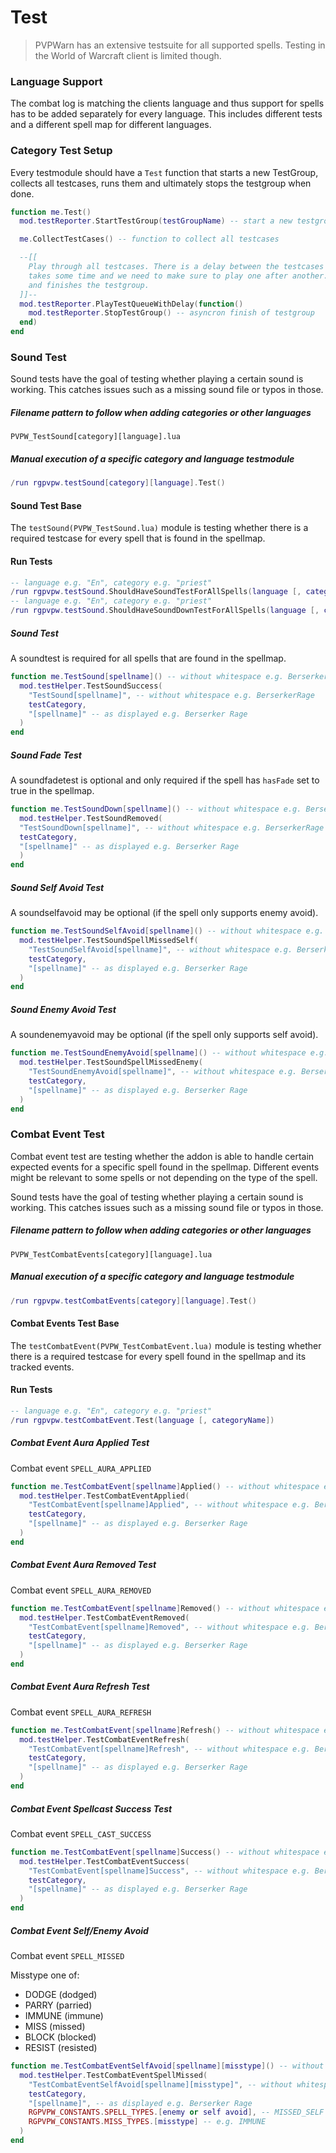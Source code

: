 # Test

> PVPWarn has an extensive testsuite for all supported spells. Testing in the World of Warcraft client is limited though.

### Language Support

The combat log is matching the clients language and thus support for spells has to be added separately for every language. This includes different tests and a different spell map for different languages.

### Category Test Setup

Every testmodule should have a `Test` function that starts a new TestGroup, collects all testcases, runs them and ultimately stops the testgroup when done.

```lua
function me.Test()
  mod.testReporter.StartTestGroup(testGroupName) -- start a new testgroup

  me.CollectTestCases() -- function to collect all testcases

  --[[
    Play through all testcases. There is a delay between the testcases because playing a soundfile
    takes some time and we need to make sure to play one after another. Once where done the callback is invoked
    and finishes the testgroup.
  ]]--
  mod.testReporter.PlayTestQueueWithDelay(function()
    mod.testReporter.StopTestGroup() -- asyncron finish of testgroup
  end)
end
```

### Sound Test

Sound tests have the goal of testing whether playing a certain sound is working. This catches issues such as a missing sound file or typos in those.

#####  Filename pattern to follow when adding categories or other languages

```
PVPW_TestSound[category][language].lua
```

##### Manual execution of a specific category and language testmodule

```lua
/run rgpvpw.testSound[category][language].Test()
```

#### Sound Test Base

The `testSound(PVPW_TestSound.lua)` module is testing whether there is a required testcase for every spell that is found in the spellmap.

#### Run Tests

```lua
-- language e.g. "En", category e.g. "priest"
/run rgpvpw.testSound.ShouldHaveSoundTestForAllSpells(language [, categoryName])
-- language e.g. "En", category e.g. "priest"
/run rgpvpw.testSound.ShouldHaveSoundDownTestForAllSpells(language [, categoryName])
```

##### Sound Test

A soundtest is required for all spells that are found in the spellmap.

```lua
function me.TestSound[spellname]() -- without whitespace e.g. BerserkerRage
  mod.testHelper.TestSoundSuccess(
    "TestSound[spellname]", -- without whitespace e.g. BerserkerRage
    testCategory,
    "[spellname]" -- as displayed e.g. Berserker Rage
  )
end
```

##### Sound Fade Test

A soundfadetest is optional and only required if the spell has `hasFade` set to true in the spellmap.

```lua
function me.TestSoundDown[spellname]() -- without whitespace e.g. BerserkerRage
  mod.testHelper.TestSoundRemoved(
  "TestSoundDown[spellname]", -- without whitespace e.g. BerserkerRage
  testCategory,
  "[spellname]" -- as displayed e.g. Berserker Rage
  )
end
```

##### Sound Self Avoid Test

A soundselfavoid may be optional (if the spell only supports enemy avoid).

```lua
function me.TestSoundSelfAvoid[spellname]() -- without whitespace e.g. BerserkerRage
  mod.testHelper.TestSoundSpellMissedSelf(
    "TestSoundSelfAvoid[spellname]", -- without whitespace e.g. BerserkerRage
    testCategory,
    "[spellname]" -- as displayed e.g. Berserker Rage
  )
end
```

##### Sound Enemy Avoid Test

A soundenemyavoid may be optional (if the spell only supports self avoid).

```lua
function me.TestSoundEnemyAvoid[spellname]() -- without whitespace e.g. BerserkerRage
  mod.testHelper.TestSoundSpellMissedEnemy(
    "TestSoundEnemyAvoid[spellname]", -- without whitespace e.g. BerserkerRage
    testCategory,
    "[spellname]" -- as displayed e.g. Berserker Rage
  )
end
```

### Combat Event Test

Combat event test are testing whether the addon is able to handle certain expected events for a specific spell found in the spellmap. Different events might be relevant to some spells or not depending on the type of the spell.

Sound tests have the goal of testing whether playing a certain sound is working. This catches issues such as a missing sound file or typos in those.

#####  Filename pattern to follow when adding categories or other languages

```
PVPW_TestCombatEvents[category][language].lua
```
##### Manual execution of a specific category and language testmodule

```lua
/run rgpvpw.testCombatEvents[category][language].Test()
```

#### Combat Events Test Base

The `testCombatEvent(PVPW_TestCombatEvent.lua)` module is testing whether there is a required testcase for every spell found in the spellmap and its tracked events.

#### Run Tests

```lua
-- language e.g. "En", category e.g. "priest"
/run rgpvpw.testCombatEvent.Test(language [, categoryName])
```

##### Combat Event Aura Applied Test

Combat event `SPELL_AURA_APPLIED`

```lua
function me.TestCombatEvent[spellname]Applied() -- without whitespace e.g. BerserkerRage
  mod.testHelper.TestCombatEventApplied(
    "TestCombatEvent[spellname]Applied", -- without whitespace e.g. BerserkerRage
    testCategory,
    "[spellname]" -- as displayed e.g. Berserker Rage
  )
end
```

##### Combat Event Aura Removed Test

Combat event `SPELL_AURA_REMOVED`

```lua
function me.TestCombatEvent[spellname]Removed() -- without whitespace e.g. BerserkerRage
  mod.testHelper.TestCombatEventRemoved(
    "TestCombatEvent[spellname]Removed", -- without whitespace e.g. BerserkerRage
    testCategory,
    "[spellname]" -- as displayed e.g. Berserker Rage
  )
end
```

##### Combat Event Aura Refresh Test

Combat event `SPELL_AURA_REFRESH`

```lua
function me.TestCombatEvent[spellname]Refresh() -- without whitespace e.g. BerserkerRage
  mod.testHelper.TestCombatEventRefresh(
    "TestCombatEvent[spellname]Refresh", -- without whitespace e.g. BerserkerRage
    testCategory,
    "[spellname]" -- as displayed e.g. Berserker Rage
  )
end
```

##### Combat Event Spellcast Success Test

Combat event `SPELL_CAST_SUCCESS`

```lua
function me.TestCombatEvent[spellname]Success() -- without whitespace e.g. BerserkerRage
  mod.testHelper.TestCombatEventSuccess(
    "TestCombatEvent[spellname]Success", -- without whitespace e.g. BerserkerRage
    testCategory,
    "[spellname]" -- as displayed e.g. Berserker Rage
  )
end
```

##### Combat Event Self/Enemy Avoid

Combat event `SPELL_MISSED`

Misstype one of:

* DODGE (dodged)
* PARRY (parried)
* IMMUNE (immune)
* MISS (missed)
* BLOCK (blocked)
* RESIST (resisted)

```lua
function me.TestCombatEventSelfAvoid[spellname][misstype]() -- without whitespace e.g. BerserkerRage / misstype e.g immune
  mod.testHelper.TestCombatEventSpellMissed(
    "TestCombatEventSelfAvoid[spellname][misstype]", -- without whitespace e.g. BerserkerRage / misstype e.g immune
    testCategory,
    "[spellname]", -- as displayed e.g. Berserker Rage
    RGPVPW_CONSTANTS.SPELL_TYPES.[enemy or self avoid], -- MISSED_SELF / MISSED_ENEMY
    RGPVPW_CONSTANTS.MISS_TYPES.[misstype] -- e.g. IMMUNE
  )
end
```
